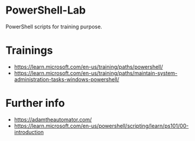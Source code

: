 # PowerShell-Lab

PowerShell scripts for training purpose. 

# Trainings
- https://learn.microsoft.com/en-us/training/paths/powershell/
- https://learn.microsoft.com/en-us/training/paths/maintain-system-administration-tasks-windows-powershell/

# Further info
- https://adamtheautomator.com/
- https://learn.microsoft.com/en-us/powershell/scripting/learn/ps101/00-introduction
